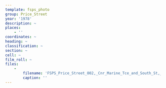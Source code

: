 ```yaml
---
template: fsps_photo
group: Price_Street
year: '1978'
description: ~
places:
    - ''
coordinates: ~
heading: ~
classification: ~
section: ~
cell: ~
film_roll: ~
files:
    -
        filename: 'FSPS_Price_Street_002,_Cnr_Marine_Tce_and_South_St,_15-4-E,_1978.png'
        caption: ''
---
```

